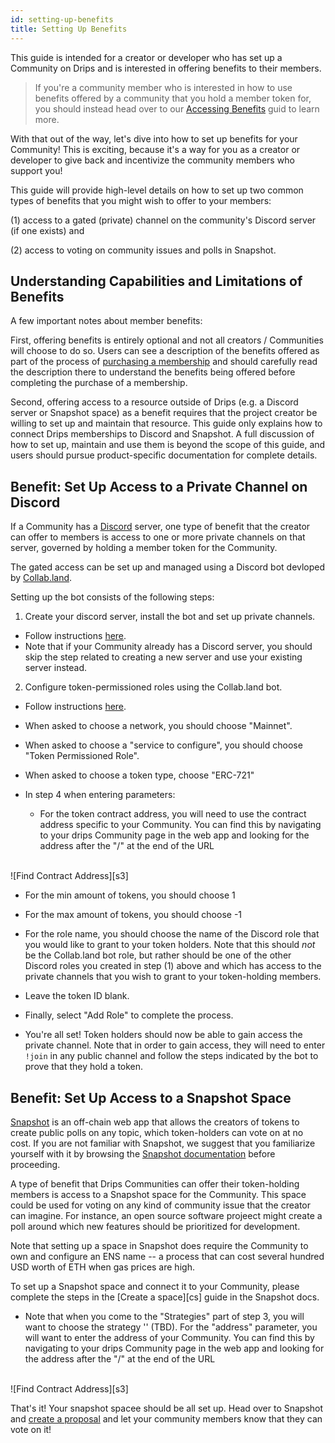 ```yaml
---
id: setting-up-benefits
title: Setting Up Benefits
---
```


This guide is intended for a creator or developer who has set up a Community on
Drips and is interested in offering benefits to their members.

> If you're a community member who is interested in how to use benefits offered
by a community that you hold a member token for, you should instead head over to
our [Accessing Benefits][ab] guid to learn more.

With that out of the way, let's dive into how to set up benefits for your Community! 
This is exciting, because it's a way for you as a creator or developer to give back
and incentivize the community members who support you!

This guide will provide high-level details on how to set up two common types of 
benefits that you might wish to offer to your members:

(1) access to a gated (private) channel on the community's Discord server (if one exists) and

(2) access to voting on community issues and polls in Snapshot.

## Understanding Capabilities and Limitations of Benefits

A few important notes about member benefits:

First, offering benefits is entirely optional and not all creators / Communities will choose to do so. Users
can see a description of the benefits offered as part of the process of [purchasing a membership][pu]
and should carefully read the description there to understand the benefits being offered before completing
the purchase of a membership.

Second, offering access to a resource outside of Drips (e.g. a Discord server or Snapshot space) as a
benefit requires that the project creator be willing to set up and maintain that resource. This guide 
only explains how to connect Drips memberships to Discord and Snapshot. A full discussion of how to
set up, maintain and use them is beyond the scope of this guide, and users should pursue product-specific
documentation for complete details.

## Benefit: Set Up Access to a Private Channel on Discord

If a Community has a [Discord][di] server, one type of benefit that the creator can offer to members is 
access to one or more private channels on that server, governed by holding a member token for the Community.

The gated access can be set up and managed using a Discord bot devloped by [Collab.land][cl].

Setting up the bot consists of the following steps:

1. Create your discord server, install the bot and set up private channels.

- Follow instructions [here][s1].
- Note that if your Community already has a Discord server, you should skip the step related to creating
a new server and use your existing server instead.

2. Configure token-permissioned roles using the Collab.land bot.

- Follow instructions [here][s2].
- When asked to choose a network, you should choose "Mainnet".
- When asked to choose a "service to configure", you should choose "Token Permissioned Role".
- When asked to choose a token type, choose "ERC-721"
- In step 4 when entering parameters:

  - For the token contract address, you will need to use the contract address specific to your Community.
  You can find this by navigating to your drips Community page in the web app and looking for the address
  after the "/" at the end of the URL
</br>  
![Find Contract Address][s3]

  - For the min amount of tokens, you should choose 1

  - For the max amount of tokens, you should choose -1

  - For the role name, you should choose the name of the Discord role that you would like to grant to your
  token holders. Note that this should *not* be the Collab.land bot role, but rather should be one of the
  other Discord roles you created in step (1) above and which has access to the private channels that you
  wish to grant to your token-holding members.

  - Leave the token ID blank.

  - Finally, select "Add Role" to complete the process. 

- You're all set! Token holders should now be able to gain access the private channel. Note that in order to gain access, they will need to enter `!join` in any public channel and follow the steps indicated by the bot to prove
that they hold a token.

## Benefit: Set Up Access to a Snapshot Space

[Snapshot][sn] is an off-chain web app that allows the creators of tokens to create public polls on any topic,
which token-holders can vote on at no cost. If you are not familiar with Snapshot, we suggest that you
familiarize yourself with it by browsing the [Snapshot documentation][sd] before proceeding.

A type of benefit that Drips Communities can offer their token-holding members is access to a Snapshot space
for the Community. This space could be used for voting on any kind of community issue that the creator can imagine. 
For instance, an open source software projeect might create a poll around which new features should be prioritized
for development.

Note that setting up a space in Snapshot does require the Community to own and configure an ENS name -- a process that can cost several hundred USD worth of ETH when gas prices are high.

To set up a Snapshot space and connect it to your Community, please complete the steps in the [Create a space][cs] 
guide in the Snapshot docs. 

- Note that when you come to the "Strategies" part of step 3, you will want to choose the strategy '' (TBD). For
the "address" parameter, you will want to enter the address of your Community. You can find this by navigating to your drips Community page in the web app and looking for the address after the "/" at the end of the URL
</br>  
![Find Contract Address][s3]

That's it! Your snapshot spacee should be all set up. Head over to Snapshot and [create a proposal][cp] and let your
community members know that they can vote on it!

[ab]: using-drips/accessing-benefits.md
[pu]: using-drips/purchase-a-membership.md
[di]: https://discord.com/
[cl]: https://collab-land.gitbook.io/collab-land/
[s1]: https://collab-land.gitbook.io/collab-land/bots/discord
[s2]: https://collab-land.gitbook.io/collab-land/bots/discord/token-permissioned-roles
[s3]: /img/drips_setup-benefits1.png
[sn]: https://snapshot.org/#/
[sd]: https://docs.snapshot.org/
[cp]: https://docs.snapshot.org/proposals/create
